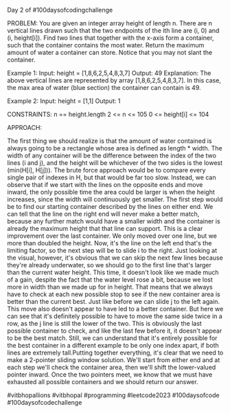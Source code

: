 Day 2 of #100daysofcodingchallenge

PROBLEM:
You are given an integer array height of length n. There are n vertical lines drawn such that the two endpoints of the ith line are (i, 0) and (i, height[i]).
Find two lines that together with the x-axis form a container, such that the container contains the most water.
Return the maximum amount of water a container can store.
Notice that you may not slant the container.

 

Example 1:
Input: height = [1,8,6,2,5,4,8,3,7]
Output: 49
Explanation: The above vertical lines are represented by array [1,8,6,2,5,4,8,3,7]. In this case, the max area of water (blue section) the container can contain is 49.


Example 2:
Input: height = [1,1]
Output: 1

 

CONSTRAINTS:
n == height.length
2 <= n <= 105
0 <= height[i] <= 104







APPROACH:

The first thing we should realize is that the amount of water contained is always going to be a rectangle whose area is defined as length * width. 
The width of any container will be the difference between the index of the two lines (i and j), and the height will be whichever of the two sides is 
the lowest (min(H[i], H[j])). The brute force approach would be to compare every single pair of indexes in H, but that would be far too slow. Instead, 
we can observe that if we start with the lines on the opposite ends and move inward, the only possible time the area could be larger is when the height 
increases, since the width will continuously get smaller. The first step would be to find our starting container described by the lines on either end. 
We can tell that the line on the right end will never make a better match, because any further match would have a smaller width and the container is 
already the maximum height that that line can support. This is a clear improvement over the last container. We only moved over one line, but we more than 
doubled the height. Now, it's the line on the left end that's the limiting factor, so the next step will be to slide i to the right. Just looking at the 
visual, however, it's obvious that we can skip the next few lines because they're already underwater, so we should go to the first line that's larger than 
the current water height. This time, it doesn't look like we made much of a gain, despite the fact that the water level rose a bit, because we lost more 
in width than we made up for in height. That means that we always have to check at each new possible stop to see if the new container area is better than 
the current best. Just like before we can slide j to the left again. This move also doesn't appear to have led to a better container. But here we can see 
that it's definitely possible to have to move the same side twice in a row, as the j line is still the lower of the two. This is obviously the last possible 
container to check, and like the last few before it, it doesn't appear to be the best match. Still, we can understand that it's entirely possible for the 
best container in a different example to be only one index apart, if both lines are extremely tall.Putting together everything, it's clear that we need to 
make a 2-pointer sliding window solution. We'll start from either end and at each step we'll check the container area, then we'll shift the lower-valued 
pointer inward. Once the two pointers meet, we know that we must have exhausted all possible containers and we should return our answer.



#vitbhopallions #vitbhopal  #programming #leetcode2023 #100daysofcode #100daysofcodechallenge 
